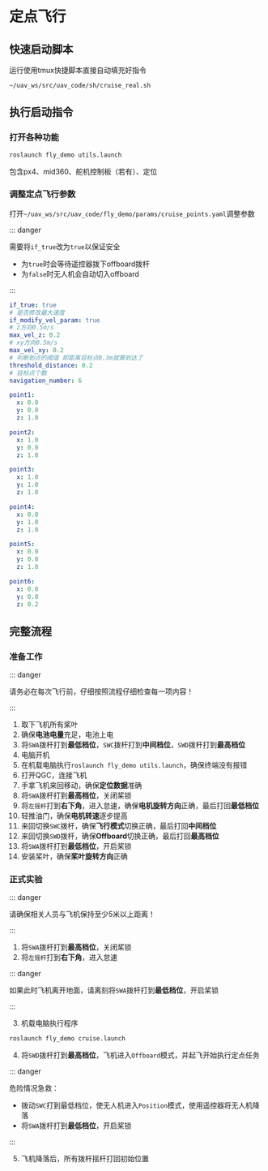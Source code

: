 # 定点飞行

## 快速启动脚本

运行使用tmux快捷脚本直接自动填充好指令

```
~/uav_ws/src/uav_code/sh/cruise_real.sh
```

## 执行启动指令

### 打开各种功能

```sh
roslaunch fly_demo utils.launch
```

包含px4、mid360、舵机控制板（若有）、定位

### 调整定点飞行参数

打开`~/uav_ws/src/uav_code/fly_demo/params/cruise_points.yaml`调整参数

::: danger

需要将`if_true`改为`true`以保证安全

- 为`true`时会等待遥控器拨下offboard拨杆
- 为`false`时无人机会自动切入offboard

:::

```yaml
if_true: true
# 是否修改最大速度
if_modify_vel_param: true
# z方向0.5m/s
max_vel_z: 0.2
# xy方向0.5m/s
max_vel_xy: 0.2
# 判断到点的阈值 即距离目标点0.3m就算到达了
threshold_distance: 0.2
# 目标点个数
navigation_number: 6

point1:
  x: 0.0
  y: 0.0
  z: 1.0

point2:
  x: 1.0
  y: 0.0
  z: 1.0

point3:
  x: 1.0
  y: 1.0
  z: 1.0

point4:
  x: 0.0
  y: 1.0
  z: 1.0

point5:
  x: 0.0
  y: 0.0
  z: 1.0

point6:
  x: 0.0
  y: 0.0
  z: 0.2
```

## 完整流程

### 准备工作

::: danger

请务必在每次飞行前，仔细按照流程仔细检查每一项内容！

:::

1. 取下飞机所有桨叶
2. 确保**电池电量**充足，电池上电
3. 将`SWA`拨杆打到**最低档位**，`SWC`拨杆打到**中间档位**，`SWD`拨杆打到**最高档位**
4. 电脑开机
5. 在机载电脑执行`roslaunch fly_demo utils.launch`，确保终端没有报错
6. 打开QGC，连接飞机
7. 手拿飞机来回移动，确保**定位数据**准确
8. 将`SWA`拨杆打到**最高档位**，关闭桨锁
9. 将`左摇杆`打到**右下角**，进入怠速，确保**电机旋转方向**正确，最后打回**最低档位**
10. 轻推油门，确保**电机转速**逐步提高
11. 来回切换`SWC`拨杆，确保**飞行模式**切换正确，最后打回**中间档位**
12. 来回切换`SWD`拨杆，确保**Offboard**切换正确，最后打回**最高档位**
13. 将`SWA`拨杆打到**最低档位**，开启桨锁
14. 安装桨叶，确保**桨叶旋转方向**正确

### 正式实验

::: danger

请确保相关人员与飞机保持至少5米以上距离！

:::

1. 将`SWA`拨杆打到**最高档位**，关闭桨锁
2. 将`左摇杆`打到**右下角**，进入怠速

::: danger

如果此时飞机离开地面，请离刻将`SWA`拨杆打到**最低档位**，开启桨锁

:::

3. 机载电脑执行程序

```sh
roslaunch fly_demo cruise.launch
```

4. 将`SWD`拨杆打到**最高档位**，飞机进入`Offboard`模式，并起飞开始执行定点任务

::: danger

危险情况急救：

- 拨动`SWC`打到最低档位，使无人机进入`Position`模式，使用遥控器将无人机降落
- 将`SWA`拨杆打到**最低档位**，开启桨锁

:::

5. 飞机降落后，所有拨杆摇杆打回初始位置

